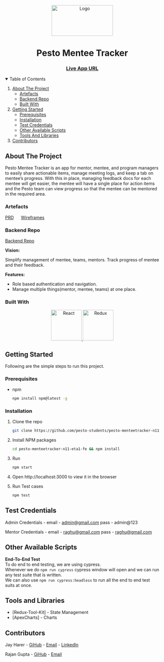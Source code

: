 
<br />

<p align="center">
    <img src="https://res.cloudinary.com/dpkce11g6/image/upload/v1647347325/pesto_ql86te.png" alt="Logo" width="200" height="100" >
</p>

<h1 align="center">Pesto Mentee Tracker</h1>
<h3 align="center">
	<a href="http://pesto-mentee-tracker.s3-website-us-east-1.amazonaws.com/">Live App URL</a>
</h3>
  
<!-- TABLE OF CONTENTS -->
<details open="open">
  <summary>Table of Contents</summary>
  <ol>
    <li>
      <a href="#about-the-project">About The Project</a>
      <ul>
        <li><a href="#artefacts">Artefacts</a></li>
        <li><a href="#backend-repo">Backend Repo</a></li>
        <li><a href="#built-with">Built With</a></li>
      </ul>
    </li>
    <li>
      <a href="#getting-started">Getting Started</a>
      <ul>
        <li><a href="#prerequisites">Prerequisites</a></li>
        <li><a href="#installation">Installation</a></li>
        <li><a href="#test-credentials">Test Credentials</a></li>
        <li><a href="#other-available-scripts">Other Available Scripts</a></li>
        <li><a href="#tools-and-libraries">Tools And Libraries</a></li>
      </ul>
    </li>
    <li><a href="#contributors">Contributors</a></li>
  </ol>
</details>

<!-- ABOUT THE PROJECT -->

## About The Project


Pesto Mentee Tracker is an app for mentor, mentee, and program managers to easily share actionable items, manage meeting logs, and keep a tab on mentee’s progress. 
With this in place, managing feedback docs for each mentee will get easier, the mentee will have a single place for action items and the Pesto team can view progress so that the mentee can be mentored in the required area.

### Artefacts

<a href="https://docs.google.com/document/d/1iuyLj3jjj4pzq7IuTWte5ihxnA5rmeF6fOMd9CAjP2E/edit?usp=sharing">PRD</a>
&nbsp;&nbsp;&nbsp;&nbsp;
<a href="https://www.figma.com/file/kioUSKt0D5FAhJxSuaNPr8/pesto?node-id=2%3A3">Wireframes</a>
&nbsp;&nbsp;&nbsp;&nbsp;

### Backend Repo

[Backend Repo](https://github.com/pesto-students/pesto-menteetracker-n11-eta1-be)


**Vision:**

Simplify management of mentee, teams, mentors. Track progress of mentee and their feedback.


**Features:**

- Role based authentication and navigation.
- Manage multiple things(mentor, mentee, teams) at one place.

### Built With

<p align="center">
	<a href="https://reactjs.org/">
		<img src="https://res.cloudinary.com/emarat/image/upload/h_150/v1631867520/react-logo_aiqchy.png" title="React" height="100">
	</a>
	<a href="https://redux.js.org/">
		<img src="https://res.cloudinary.com/emarat/image/upload/h_150/v1631867520/redux-logo_g2vd7e.png" title="Redux" height="100">
	</a>
	<br />
</p>

<!-- GETTING STARTED -->

## Getting Started

Following are the simple steps to run this project.

### Prerequisites

- npm
  ```sh
  npm install npm@latest -g
  ```


### Installation

1. Clone the repo
   ```sh
   git clone https://github.com/pesto-students/pesto-menteetracker-n11-eta1-fe
   ```

2. Install NPM packages
   ```sh
   cd pesto-menteetracker-n11-eta1-fe && npm install
   ```
3. Run
   ```sh
   npm start
   ```
5. Open http://localhost:3000 to view it in the browser

6. Run Test cases
   ```sh
   npm test
   ```

## Test Credentials

Admin Credentials -
email - admin@gmail.com
pass - admin@123

Mentor Credentials -
email - raghu@gmail.com
pass - raghu@gmail.com

## Other Available Scripts

**End-To-End Test**  
To do end to end testing, we are using cypress.  
Whenever we do `npm run cypress` cypress window will open and we can run any test suite that is written.  
We can also use `npm run cypress:headless` to run all the end to end test suits at once.  

<!--Tools-->

## Tools and Libraries 

- [Redux-Tool-Kit] - State Management
- [ApexCharts] - Charts

<!-- Contributors -->

## Contributors

Jay Harer - [GiHub](https://github.com/Jayharer) - [Email](jay416505@gmail.com ) - [LinkedIn](https://www.linkedin.com/in/jay-harer-41b67a146)

Rajan Gupta - [GiHub](https://github.com/rajankouzina) - [Email](bittu15388@gmail.com) 




